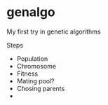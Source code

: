 # genalgo
My first try in genetic algorithms

Steps
- Population
- Chromosome
- Fitness
- Mating pool?
- Chosing parents
-
